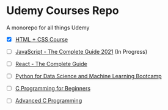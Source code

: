 # Udemy Courses Repo

A monorepo for all things Udemy

- [x] [HTML + CSS Course](html-css-course/.)
- [ ] [JavaScript - The Complete Guide 2021](js-complete-course/.) (In Progress)
- [ ] [React - The Complete Guide](react-course/.)
- [ ] [Python for Data Science and Machine Learning Bootcamp](python-data-science-course/.)
- [ ] [C Programming for Beginners](beginner-c-course/.)
- [ ] [Advanced C Programming](advanced-c-course/.)


